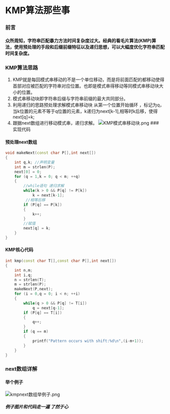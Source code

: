 # KMP算法那些事
### 前言
#### 众所周知，字符串匹配暴力方法时间复杂度过大。经典的看毛片算法(KMP)算法，使用预处理的手段和后缀前缀特征以及递归思想，可以大幅度优化字符串匹配时间复杂度。
### KMP算法思路
1. KMP就是每回模式串移动的不是一个单位移动，而是将前面匹配的都移动使得首部对应被匹配的字符串对应位置。也即是模式串得移动等同模式串移动块大小的位置。
2. 模式串移动块即字符串后缀与字符串前缀的最大共同部分。
3. 利用递归的思路预处理求解模式串移动块 从第一个位置开始循环 ，标记为q，当k位置的元素不等于q位置的元素，k递归为next[k-1],相等时k后移，使得next[q]=k;
4. 跟据next数组进行移动模式串，递归求解。
![KMP模式串移动块.png](http://upload-images.jianshu.io/upload_images/525165-75d86a86f97e3cba.png?imageMogr2/auto-orient/strip%7CimageView2/2/w/1240)
###　实现代码
#### 预处理next数组
```cpp
void makeNext(const char P[],int next[])
{
    int q,k; //声明变量
    int m = strlen(P);
    next[0] = 0;
    for (q = 1,k = 0; q < m; ++q)
    {
        //while语句 递归求解
        while(k > 0 && P[q] != P[k])
            k = next[k-1];
         //相等后移
        if (P[q] == P[k])
        {
            k++;
        }
        //赋值
        next[q] = k;
    }
}
```
#### KMP核心代码
```cpp
int kmp(const char T[],const char P[],int next[])
{
    int n,m;
    int i,q;
    n = strlen(T);
    m = strlen(P);
    makeNext(P,next);
    for (i = 0,q = 0; i < n; ++i)
    {
        while(q > 0 && P[q] != T[i])
            q = next[q-1];
        if (P[q] == T[i])
        {
            q++;
        }
        if (q == m)
        {
            printf("Pattern occurs with shift:%d\n",(i-m+1));
        }
    }
}
```
### next数组详解
#### 举个例子
![kmpnext数组举例子.png](http://upload-images.jianshu.io/upload_images/525165-40661ad7f7df645f.png?imageMogr2/auto-orient/strip%7CimageView2/2/w/1240)
##### 例子图片和代码走一遍 了然于心